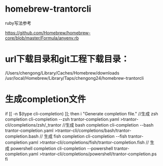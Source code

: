 # homebrew-trantorcli

ruby写法参考

https://github.com/Homebrew/homebrew-core/blob/master/Formula/anyenv.rb





# url下载目录和git工程下载目录：
/Users/chengong/Library/Caches/Homebrew/downloads
/usr/local/Homebrew/Library/Taps/chengong24/homebrew-trantorcli

# 生成completion文件
if [[ -n $(type cli-completion) ]]; then
  i "Generate completion file."
   //生成 zsh completion
  cli-completion --zsh trantor-completion.yaml >trantor-cli/completions/zsh/_trantor
  //生成 bash completion
  cli-completion --bash trantor-completion.yaml >trantor-cli/completions/bash/trantor-completion.bash
  // 生成 fish completion
  cli-completion --fish trantor-completion.yaml >trantor-cli/completions/fish/trantor-completion.fish
  // 生成 powershell completion
  cli-completion --powershell trantor-completion.yaml >trantor-cli/completions/powershell/trantor-completion.ps
fi


